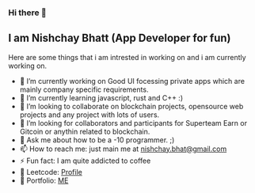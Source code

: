 ### Hi there 👋

## I am Nishchay Bhatt (App Developer for fun)


Here are some things that i am intrested in working on and i am currently working on.
- 🔭 I’m currently working on Good UI focessing private apps which are mainly company specific requirements.
- 🌱 I’m currently learning javascript, rust and C++ :)
- 👯 I’m looking to collaborate on blockchain projects, opensource web projects and any project with lots of users.
- 🤔 I’m looking for collaborators and participants for Superteam Earn or Gitcoin or anythin related to blockchain.
- 💬 Ask me about how to be a -10 programmer. ;)
- 📫 How to reach me: just main me at nishchay.bhat@gmail.com
- ⚡ Fun fact: I am quite addicted to coffee
- 📔 Leetcode: [Profile](https://leetcode.com/nishchayBhatt/)
- 📔 Portfolio: [ME](https://my-protfolio-omega.vercel.app/)

